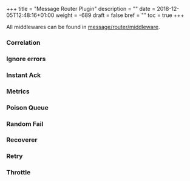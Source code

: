 +++
title = "Message Router Plugin"
description = ""
date = 2018-12-05T12:48:16+01:00
weight = -689
draft = false
bref = ""
toc = true
+++

All middlewares can be found in [message/router/middleware](https://github.com/ThreeDotsLabs/watermill/tree/master/message/router/middleware).

### Correlation

### Ignore errors

### Instant Ack

### Metrics

### Poison Queue

### Random Fail

### Recoverer

### Retry

### Throttle
